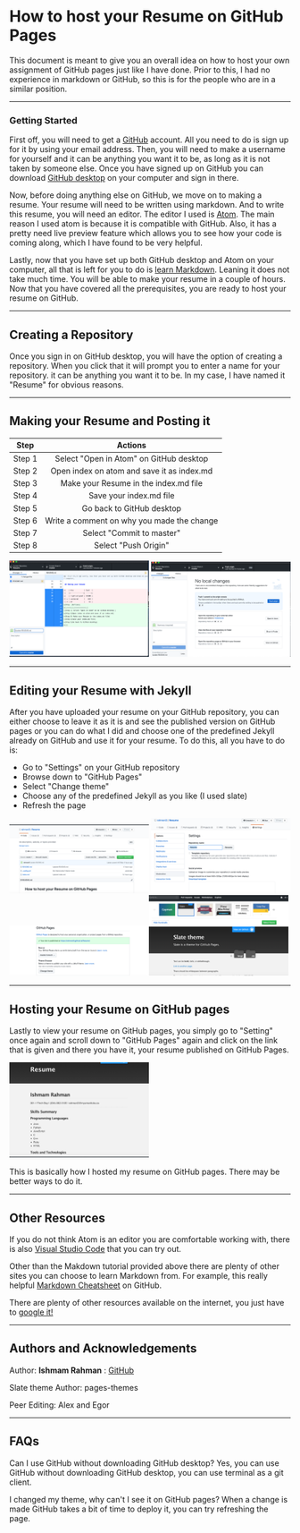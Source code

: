 # How to host your Resume on GitHub Pages

This document is meant to give you an overall idea on how to host your own assignment of GitHub pages just like I have done. Prior to this, I had no experience in markdown or GitHub, so this is for the people who are in a similar position.

---
### Getting Started

First off, you will need to get a [GitHub](www.github.com) account. All you need to do is sign up for it by using your email address. Then, you will need to make a username for yourself and it can be anything you want it to be, as long as it is not taken by someone else. Once you have signed up on GitHub you can download [GitHub desktop](https://desktop.github.com) on your computer and sign in there.

Now, before doing anything else on GitHub, we move on to making a resume. Your resume will need to be written using markdown. And to write this resume, you will need an editor. The editor I used is [Atom](https://atom.io). The main reason I used atom is because it is compatible with GitHub. Also, it has a pretty need live preview feature which allows you to see how your code is coming along, which I have found to be very helpful.

Lastly, now that you have set up both GitHub desktop and Atom on your computer, all that is left for you to do is [learn Markdown](https://www.markdowntutorial.com). Leaning it does not take much time. You will be able to make your resume in a couple of hours. Now that you have covered all the prerequisites, you are ready to host your resume on GitHub.

---

 ## Creating a Repository

 Once you sign in on GitHub desktop, you will have the option of creating a repository. When you click that it will prompt you to enter a name for your repository. it can be anything you want it to be. In my case, I have named it "Resume" for obvious reasons.

 ---

## Making your Resume and Posting it

|Step  |Actions|
|:-----:|:------------:|
|Step 1| Select "Open in Atom" on GitHub desktop |
|Step 2|Open index on atom and save it as index.md|
|Step 3| Make your Resume in the index.md file|
|Step 4|Save your index.md file|
|Step 5|Go back to GitHub desktop|
|Step 6|Write a comment on why you made the change|
|Step 7|Select "Commit to master"|
|Step 8|Select "Push Origin"|

<img src="Readmecommit.png" width="250"/> <img src="push.png" width="250"/>

---

## Editing your Resume with Jekyll

After you have uploaded your resume on your GitHub repository, you can either choose to leave it as it is and see the published version on GitHub pages or you can do what I did and choose one of the predefined Jekyll already on GitHub and use it for your resume. To do this, all you have to do is:
*  Go to "Settings" on your GitHub repository  
* Browse down to "GitHub Pages"
* Select "Change theme"
* Choose any of the predefined Jekyll as you like (I used slate)
* Refresh the page

<img src="mainpage.png" width="250"/> <img src="settings.png" width="250"/><img src="gitpages.png" width="250"/><img src="choosetheme.png" width="250"/>

---

## Hosting your Resume on GitHub pages

Lastly to view your resume on GitHub pages, you simply go to "Setting" once again and scroll down to "GitHub Pages" again and click on the link that is given and there you have it, your resume published on GitHub Pages.

<img src="published.png" width="250"/>

This is basically how I hosted my resume on GitHub pages. There may be better ways to do it.

---

## Other Resources

If you do not think Atom is an editor you are comfortable working with, there is also [Visual Studio Code](https://code.visualstudio.com/download) that you can try out.

Other than the Makdown tutorial provided above there are plenty of other sites you can choose to learn Markdown from. For example, this really helpful [Markdown Cheatsheet](https://github.com/adam-p/markdown-here/wiki/Markdown-Cheatsheet) on GitHub.

There are plenty of other resources available on the internet, you just have to [google it!](https://www.google.com)

---

## Authors and Acknowledgements

Author: **Ishmam Rahman** : [GitHub](https://github.com/rahmani3)

Slate theme Author: pages-themes

Peer Editing: Alex and Egor

---

## FAQs

Can I use GitHub without downloading GitHub desktop?
Yes, you can use GitHub without downloading GitHub desktop, you can use terminal as a git client.

I changed my theme, why can't I see it on GitHub pages?
When a change is made GitHub takes a bit of time to deploy it, you can try refreshing the page.
